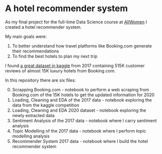 # A hotel recommender system

As my final project for the full-time Data Science course at [AllWomen](https://www.allwomen.tech) I created a hotel recommender system.

My main goals were:
1) To better understand how travel platforms like Booking.com generate their recommendations
2) To find the best hotels to plan my next trip

I found [a great dataset in kaggle](https://www.kaggle.com/jiashenliu/515k-hotel-reviews-data-in-europe) from 2017 containing 515K customer reviews of almost 15K luxury hotels from Booking.com.

In this repository there are six files:

0. Scrapping Booking.com - notebook to perform a web scraping from Booking.com of the 15K hotels to get the updated information for 2020
1. Loading, Cleaning and EDA of the 2017 data - notebook exploring the data from the kaggle competition
2. Loading, Cleaning and EDA 2020 dataset - notebook exploring the newly extracted data
3. Sentiment Analysis of the 2017 data - notebook where I carry sentiment analysis
4. Topic Modelling of the 2017 data - notebook where I perform topic modelling analysis
5. Recommender System 2017 data - notebook where I build the hotel recommender system

